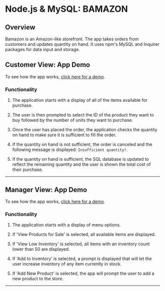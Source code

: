 # Node.js & MySQL: BAMAZON

## Overview

Bamazon is an Amazon-like storefront. The app takes orders from customers and updates quantity on hand. It uses npm's MySQL and Inquirer packages for data input and storage.  

## Customer View: App Demo

To see how the app works, [click here for a demo](https://drive.google.com/file/d/1tGS2W006gRF2T2RZs3t4D8MahJGnXkKz/view?usp=sharing).

### Functionality 

1. The application starts with a display of all of the items available for purchase.  

2. The user is then prompted to select the ID of the product they want to buy followed by the number of units they want to purchase. 

3. Once the user has placed the order, the application checks the quantity on hand to make sure it is sufficient to fill the order.

4. If the quantity on hand is not sufficient, the order is canceled and the following message is displayed: `Insufficient quantity!`.

5. If the quantity on hand is sufficient, the SQL database is updated to reflect the remaining quantity and the user is shown the total cost of their purchase. 

- - -

## Manager View: App Demo

To see how the app works, [click here for a demo](https://drive.google.com/file/d/1ms6WgVpzR5JojSYt-PXKliCLnvmdB30U/view?usp=sharing).

### Functionality 

1. The application starts with a display of menu options.  

2. If 'View Products for Sale' is selected, all available items are displayed.

3. If 'View Low Inventory' is selected, all items with an inventory count lower than 50 are displayed.

4. If 'Add to Inventory' is selected, a prompt is displayed that will let the user increase inventory of any item currently in stock.

5. If 'Add New Product' is selected, the app will prompt the user to add a new product to the store. 

- - -